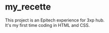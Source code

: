# my_recette

This project is an Epitech experience for 3xp hub.<br/>
It's my first time coding in HTML and CSS.
